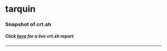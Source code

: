 # tarquin
### Snapshot of crt.sh
##### Click [here](https://crt.sh/?q=8F4164D2EC68DCA94C19951B7E5AC44AEBEB57BE431CAEB2669687A2434C4F3A) for a live crt.sh report

---

